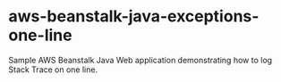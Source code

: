 # aws-beanstalk-java-exceptions-one-line
Sample AWS Beanstalk Java Web application demonstrating how to log Stack Trace on one line.
